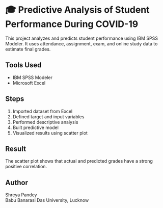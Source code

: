 # 🎓 Predictive Analysis of Student Performance During COVID-19

This project analyzes and predicts student performance using IBM SPSS Modeler.
It uses attendance, assignment, exam, and online study data to estimate final grades.

## Tools Used
- IBM SPSS Modeler
- Microsoft Excel

## Steps
1. Imported dataset from Excel
2. Defined target and input variables
3. Performed descriptive analysis
4. Built predictive model
5. Visualized results using scatter plot

## Result
The scatter plot shows that actual and predicted grades have a strong positive correlation.

## Author
Shreya Pandey  
Babu Banarasi Das University, Lucknow

